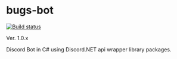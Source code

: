 # bugs-bot
[![Build status](https://ci.appveyor.com/api/projects/status/aladcn52i0pm0kf5?svg=true)](https://ci.appveyor.com/project/DallasCarraher/bugs-bot)

Ver. 1.0.x

Discord Bot in C# using Discord.NET api wrapper library packages.
